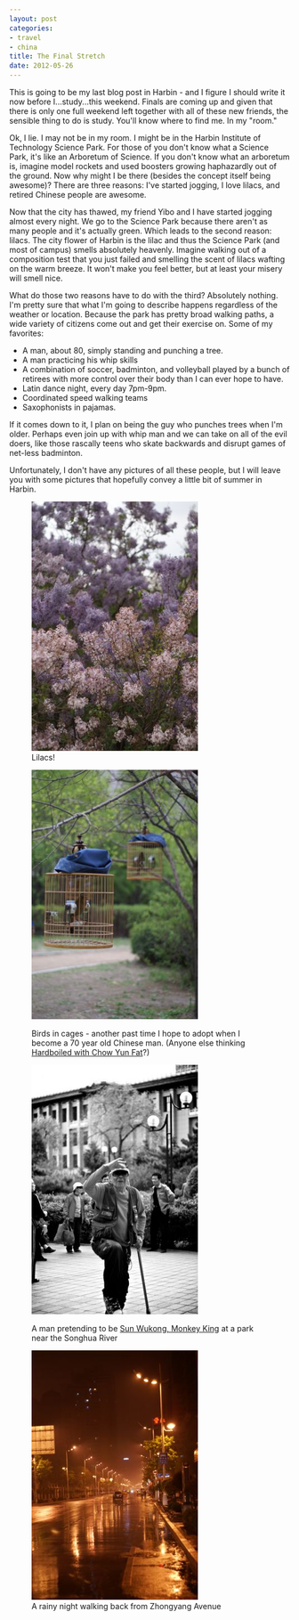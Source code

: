 ```yaml
---
layout: post
categories: 
- travel
- china
title: The Final Stretch
date: 2012-05-26
---
```

This is going to be my last blog post in Harbin - and I figure I should write it now before I...study...this weekend. Finals are coming up and given that there is only one full weekend left together with all of these new friends, the sensible thing to do is study. You'll know where to find me. In my "room."

Ok, I lie. I may not be in my room. I might be in the Harbin Institute of Technology Science Park. For those of you don't know what a Science Park, it's like an Arboretum of Science. If you don't know what an arboretum is, imagine model rockets and used boosters growing haphazardly out of the ground. Now why might I be there (besides the concept itself being awesome)? There are three reasons: I've started jogging, I love lilacs, and retired Chinese people are awesome.
<!-- more -->
Now that the city has thawed, my friend Yibo and I have started jogging almost every night. We go to the Science Park because there aren't as many people and it's actually green. Which leads to the second reason: lilacs. The city flower of Harbin is the lilac and thus the Science Park (and most of campus) smells absolutely heavenly. Imagine walking out of a composition test that you just failed and smelling the scent of lilacs wafting on the warm breeze. It won't make you feel better, but at least your misery will smell nice.

What do those two reasons have to do with the third? Absolutely nothing. I'm pretty sure that what I'm going to describe happens regardless of the weather or location. Because the park has pretty broad walking paths, a wide variety of citizens come out and get their exercise on. Some of my favorites:

* A man, about 80, simply standing and punching a tree.
* A man practicing his whip skills
* A combination of soccer, badminton, and volleyball played by a bunch of retirees with more control over their body than I can ever hope to have.
* Latin dance night, every day 7pm-9pm.
* Coordinated speed walking teams
* Saxophonists in pajamas.

If it comes down to it, I plan on being the guy who punches trees when I'm older. Perhaps even join up with whip man and we can take on all of the evil doers, like those rascally teens who skate backwards and disrupt games of net-less badminton.

Unfortunately, I don't have any pictures of all these people, but I will leave you with some pictures that hopefully convey a little bit of summer in Harbin.

<figure>
	<img src="/images/harbin-final1.jpg" />
	<figcaption>
		Lilacs!
	</figcaption>
</figure>
<figure>
	<img src="/images/harbin-final2.jpg" />
	<figcaption>
		<p>
		Birds in cages - another past time I hope to adopt when I become a 70 year old Chinese man. (Anyone else thinking <a href="http://www.youtube.com/watch?v=3wYCh5nxyCI">Hardboiled with Chow Yun Fat</a>?)
		</p>
	</figcaption>
</figure>
<figure>
	<img src="/images/harbin-final3.jpg" />
	<figcaption>
		<p>
		A man pretending to be <a href="http://en.wikipedia.org/wiki/Sun_wukong">Sun Wukong, Monkey King</a> at a park near the Songhua River
		</p>
	</figcaption>
</figure>
<figure>
	<img src="/images/harbin-final4.jpg" />
	<figcaption>
		A rainy night walking back from Zhongyang Avenue
	</figcaption>
</figure>